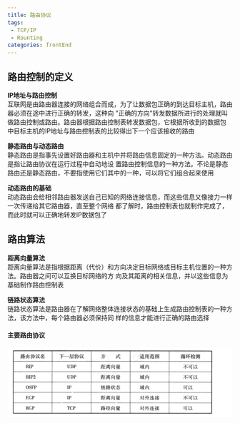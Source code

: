 ```yaml
---
title: 路由协议
tags: 
 - TCP/IP
 - Rounting
categories: frontEnd
---
```


## 路由控制的定义
**IP地址与路由控制**  
互联网是由路由器连接的网络组合而成，为了让数据包正确的到达目标主机，路由器必须在途中进行正确的转发，这种向
"正确的方向"转发数据所进行的处理就叫做路由控制或路由。路由器根据路由控制表转发数据包，它根据所收到的数据包
中目标主机的IP地址与路由控制表的比较得出下一个应该接收的路由

**静态路由与动态路由**  
静态路由是指事先设置好路由器和主机中并将路由信息固定的一种方法。动态路由是指让路由协议在运行过程中自动地设
置路由控制信息的一种方法。不论是静态路由还是静态路由，不要指使用它们其中的一种，可以将它们组合起来使用

**动态路由的基础**  
动态路由会给相邻路由器发送自己已知的网络连接信息，而这些信息又像接力一样一次传递给其它路由器，直至整个网络
都了解时，路由控制表也就制作完成了，而此时就可以正确地转发IP数据包了

## 路由算法
**距离向量算法**  
距离向量算法是指根据距离（代价）和方向决定目标网络或目标主机位置的一种方法。路由器之间可以互换目标网络的方
向及其距离的相关信息，并以这些信息为基础制作路由控制表

**链路状态算法**  
链路状态算法是路由器在了解网络整体连接状态的基础上生成路由控制表的一种方法，该方法中，每个路由器必须保持同
样的信息才能进行正确的路由选择

#### 主要路由协议
![](../../.vuepress/public/img/201911071506.png)

